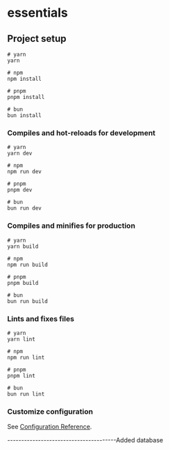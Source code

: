 # essentials

## Project setup

```
# yarn
yarn

# npm
npm install

# pnpm
pnpm install

# bun 
bun install
```

### Compiles and hot-reloads for development

```
# yarn
yarn dev

# npm
npm run dev

# pnpm
pnpm dev

# bun 
bun run dev
```

### Compiles and minifies for production

```
# yarn
yarn build

# npm
npm run build

# pnpm
pnpm build

# bun 
bun run build
```

### Lints and fixes files

```
# yarn
yarn lint

# npm
npm run lint

# pnpm
pnpm lint

# bun 
bun run lint
```

### Customize configuration

See [Configuration Reference](https://vitejs.dev/config/).

---------------------------------------A d d e d   d a t a b a s e  
 